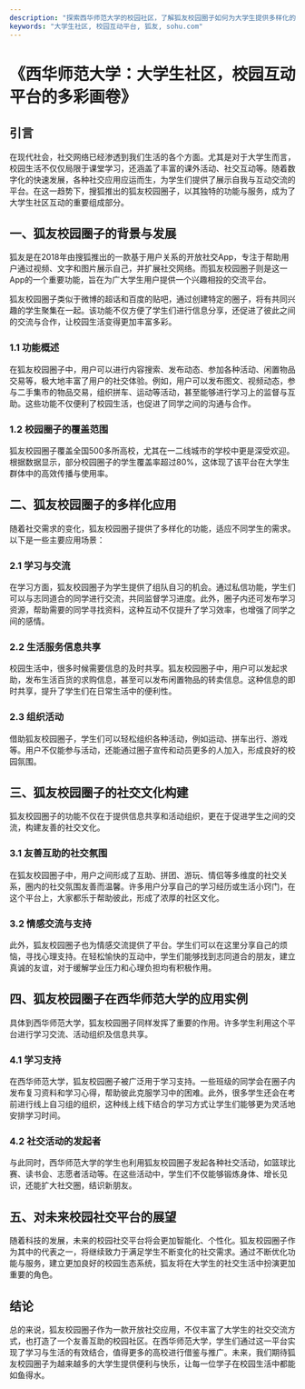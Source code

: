 ```yaml
---
description: "探索西华师范大学的校园社区，了解狐友校园圈子如何为大学生提供多样化的社交互动平台。"
keywords: "大学生社区, 校园互动平台, 狐友, sohu.com"
---
```

# 《西华师范大学：大学生社区，校园互动平台的多彩画卷》

## 引言

在现代社会，社交网络已经渗透到我们生活的各个方面。尤其是对于大学生而言，校园生活不仅仅局限于课堂学习，还涵盖了丰富的课外活动、社交互动等。随着数字化的快速发展，各种社交应用应运而生，为学生们提供了展示自我与互动交流的平台。在这一趋势下，搜狐推出的狐友校园圈子，以其独特的功能与服务，成为了大学生社区互动的重要组成部分。

## 一、狐友校园圈子的背景与发展

狐友是在2018年由搜狐推出的一款基于用户关系的开放社交App，专注于帮助用户通过视频、文字和图片展示自己，并扩展社交网络。而狐友校园圈子则是这一App的一个重要功能，旨在为广大学生用户提供一个兴趣相投的交流平台。

狐友校园圈子类似于微博的超话和百度的贴吧，通过创建特定的圈子，将有共同兴趣的学生聚集在一起。该功能不仅方便了学生们进行信息分享，还促进了彼此之间的交流与合作，让校园生活变得更加丰富多彩。

### 1.1 功能概述

在狐友校园圈子中，用户可以进行内容搜索、发布动态、参加各种活动、闲置物品交易等，极大地丰富了用户的社交体验。例如，用户可以发布图文、视频动态，参与二手集市的物品交易，组织拼车、运动等活动，甚至能够进行学习上的监督与互助。这些功能不仅便利了校园生活，也促进了同学之间的沟通与合作。

### 1.2 校园圈子的覆盖范围

狐友校园圈子覆盖全国500多所高校，尤其在一二线城市的学校中更是深受欢迎。根据数据显示，部分校园圈子的学生覆盖率超过80%，这体现了该平台在大学生群体中的高效传播与使用率。

## 二、狐友校园圈子的多样化应用

随着社交需求的变化，狐友校园圈子提供了多样化的功能，适应不同学生的需求。以下是一些主要应用场景：

### 2.1 学习与交流

在学习方面，狐友校园圈子为学生提供了组队自习的机会。通过私信功能，学生们可以与志同道合的同学进行交流，共同监督学习进度。此外，圈子内还可发布学习资源，帮助需要的同学寻找资料，这种互动不仅提升了学习效率，也增强了同学之间的感情。

### 2.2 生活服务信息共享

校园生活中，很多时候需要信息的及时共享。狐友校园圈子中，用户可以发起求助，发布生活百货的求购信息，甚至可以发布闲置物品的转卖信息。这种信息的即时共享，提升了学生们在日常生活中的便利性。

### 2.3 组织活动

借助狐友校园圈子，学生们可以轻松组织各种活动，例如运动、拼车出行、游戏等。用户不仅能参与活动，还能通过圈子宣传和动员更多的人加入，形成良好的校园氛围。

## 三、狐友校园圈子的社交文化构建

狐友校园圈子的功能不仅在于提供信息共享和活动组织，更在于促进学生之间的交流，构建友善的社交文化。

### 3.1 友善互助的社交氛围

在狐友校园圈子中，用户之间形成了互助、拼团、游玩、情侣等多维度的社交关系，圈内的社交氛围友善而温馨。许多用户分享自己的学习经历或生活小窍门，在这个平台上，大家都乐于帮助彼此，形成了浓厚的社区文化。

### 3.2 情感交流与支持

此外，狐友校园圈子也为情感交流提供了平台。学生们可以在这里分享自己的烦恼，寻找心理支持。在轻松愉快的互动中，学生们能够找到志同道合的朋友，建立真诚的友谊，对于缓解学业压力和心理负担均有积极作用。

## 四、狐友校园圈子在西华师范大学的应用实例

具体到西华师范大学，狐友校园圈子同样发挥了重要的作用。许多学生利用这个平台进行学习交流、活动组织及信息共享。

### 4.1 学习支持

在西华师范大学，狐友校园圈子被广泛用于学习支持。一些班级的同学会在圈子内发布复习资料和学习心得，帮助彼此克服学习中的困难。此外，很多学生还会在考前进行线上自习组的组织，这种线上线下结合的学习方式让学生们能够更为灵活地安排学习时间。

### 4.2 社交活动的发起者

与此同时，西华师范大学的学生也利用狐友校园圈子发起各种社交活动，如篮球比赛、读书会、志愿者活动等。在这些活动中，学生们不仅能够锻炼身体、增长见识，还能扩大社交圈，结识新朋友。

## 五、对未来校园社交平台的展望

随着科技的发展，未来的校园社交平台将会更加智能化、个性化。狐友校园圈子作为其中的代表之一，将继续致力于满足学生不断变化的社交需求。通过不断优化功能与服务，建立更加良好的校园生态系统，狐友将在大学生的社交生活中扮演更加重要的角色。

## 结论

总的来说，狐友校园圈子作为一款开放社交应用，不仅丰富了大学生的社交交流方式，也打造了一个友善互助的校园社区。在西华师范大学，学生们通过这一平台实现了学习与生活的有效结合，值得更多的高校进行借鉴与推广。未来，我们期待狐友校园圈子为越来越多的大学生提供便利与快乐，让每一位学子在校园生活中都能如鱼得水。
